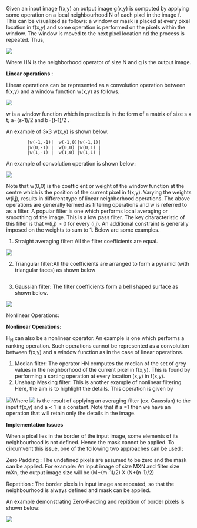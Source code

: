 Given an input image f(x,y) an output image g(x,y) is computed by applying some operation on a local neighbourhood N of each pixel in the image f. This can be visualized as follows: a window or mask is placed at every pixel location in f(x,y) and some operation is performed on the pixels within the window. The window is moved to the next pixel location nd the process is repeated. Thus,

<img src="neigh/image001.gif">

Where HN is the neighborhood operator of size N and g is the output image.

**Linear operations :**

Linear operations can be represented as a convolution operation between f(x,y) and a window function w(x,y) as follows.

<img src="neigh/image002.gif">

w is a window function which in practice is in the form of a matrix of size s x t; a=(s-1)/2 and b=(t-1)/2 .

An example of 3x3 w(x,y) is shown below.

            |w(-1,-1)| 	w(-1,0)|w(-1,1)|
            |w(0,-1) |	w(0,0) |w(0,1) |
            |w(1,-1) |	w(1,0) |w(1,1) |

An example of convolution operation is shown below:

<img src="neigh/convolution.jpg">

Note that w(0,0) is the coefficient or weight of the window function at the centre which is the position of the current pixel in f(x,y). Varying the weights w(i,j), results in different type of linear neighborhood operations. The above operations are generally termed as filtering operations and w is referred to as a filter. A popular filter is one which performs local averaging or smoothing of the image. This is a low pass filter. The key characteristic of this filter is that w(i,j) > 0 for every (i,j). An additional constraint is generally imposed on the weights to sum to 1. Below are some examples.

1. Straight averaging filter: All the filter coefficients are equal.

<img src="neigh/image003.jpg">

2. Triangular filter:All the coefficients are arranged to form a pyramid (with triangular faces) as shown below

<img srcc="neigh/image004.jpg">

3. Gaussian filter: The filter coefficients form a bell shaped surface as shown below.

<img src="neigh/image005.jpg">

Nonlinear Operations:

**Nonlinear Operations:**

H<sub>N</sub> can also be a nonlinear operator. An example is one which performs a ranking operation. Such operations cannot be represented as a convolution between f(x,y) and a window function as in the case of linear operations.

1. Median filter: The operator HN computes the median of the set of grey values in the neighborhood of the current pixel in f(x,y). This is found by performing a sorting operation at every location (x,y) in f(x,y).
2. Unsharp Masking filter: This is another example of nonlinear filtering. Here, the aim is to highlight the details. This operation is given by

<img src="neigh/image006.gif">Where <img  src="neigh/image007.gif"> is the result of applying an averaging filter (ex. Gaussian) to the input f(x,y) and a < 1 is a constant. Note that if a =1 then we have an operation that will retain only the details in the image.

**Implementation Issues**

When a pixel lies in the border of the input image, some elements of its neighbourhood is not defined. Hence the mask cannot be applied. To circumvent this issue, one of the following two approaches can be used :

Zero Padding : The undefined pixels are assumed to be zero and the mask can be applied. For example: An input image of size MXN and filter size mXn, the output image size will be (M+(m-1)/2) X (N+(n-1)/2)

Repetition : The border pixels in input image are repeated, so that the neighbourhood is always defined and mask can be applied.

An example demonstrating Zero-Padding and repitition of border pixels is shown below:

<img src="neigh/filter.jpg">
